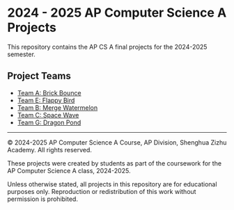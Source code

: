 # 2024 - 2025 AP Computer Science A Projects

This repository contains the AP CS A final projects for the 2024-2025 semester.

## Project Teams

- [Team A: Brick Bounce](./BrickBounce_A/)
- [Team E: Flappy Bird](./flappybird_E/)
- [Team B: Merge Watermelon](./MergeWatermelon_B/)
- [Team C: Space Wave](./space_wave_C/)
- [Team G: Dragon Pond](./SummonDragon_G/)


---
© 2024-2025 AP Computer Science A Course, AP Division, Shenghua Zizhu Academy. All rights reserved. 

These projects were created by students as part of the coursework for the AP Computer Science A class, 2024-2025. 

Unless otherwise stated, all projects in this repository are for educational purposes only. Reproduction or redistribution of this work without permission is prohibited.